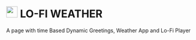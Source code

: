 <h1><img src="https://user-images.githubusercontent.com/63735567/180872825-bc024add-c5b6-4583-bfb3-42aeae4898a1.jpg" alt="sun-image" height="30px"> LO-FI WEATHER</h1>

A page with time Based Dynamic Greetings, Weather App and Lo-Fi Player

